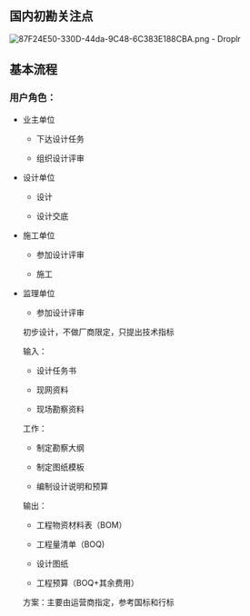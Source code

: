 
## 国内初勘关注点
![87F24E50-330D-44da-9C48-6C383E188CBA.png - Droplr](https://d.pr/i/xHVkfx+)


##  基本流程

### 用户角色：

-   业主单位
    
    -   下达设计任务
        
    -   组织设计评审
        
-   设计单位
    
    -   设计
        
    -   设计交底
        
-   施工单位
    
    -   参加设计评审
        
    -   施工
        
-   监理单位
    
    -   参加设计评审
        
    
    初步设计，不做厂商限定，只提出技术指标
    
    输入：
    
    -   设计任务书
        
    -   现网资料
        
    -   现场勘察资料
        
    
    工作：
    
    -   制定勘察大纲
        
    -   制定图纸模板
        
    -   编制设计说明和预算
        
    
    输出：
    
    -   工程物资材料表（BOM）
        
    -   工程量清单（BOQ)
        
    -   设计图纸
        
    -   工程预算（BOQ+其余费用）
        
    
    方案：主要由运营商指定，参考国标和行标